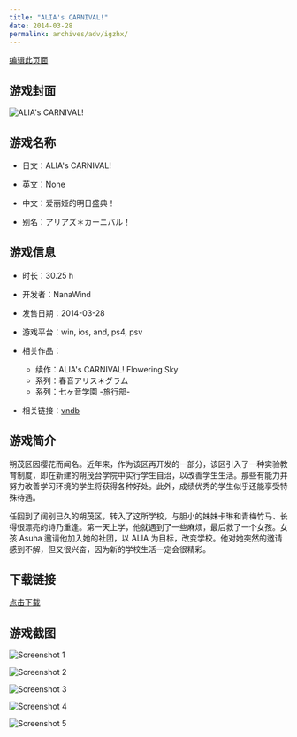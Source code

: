 ```yaml
---
title: "ALIA's CARNIVAL!"
date: 2014-03-28
permalink: archives/adv/igzhx/
---
```

[编辑此页面](https://github.com/ACG-3/ADV3-source/blob/main/source/_posts/ALIA%27s%20CARNIVAL%21.md)

## 游戏封面

![ALIA's CARNIVAL!](https://pan.timero.xyz/d/onedrive/img_lib_001/ALIA's%20CARNIVAL!_cover.avif)


## 游戏名称

- 日文：ALIA's CARNIVAL!
- 英文：None
- 中文：爱丽娅的明日盛典！

- 别名：アリアズ＊カーニバル！


## 游戏信息

- 时长：30.25 h
- 开发者：NanaWind
- 发售日期：2014-03-28
- 游戏平台：win, ios, and, ps4, psv
- 相关作品：
   - 续作：ALIA's CARNIVAL! Flowering Sky
   - 系列：春音アリス＊グラム
   - 系列：七ヶ音学園 -旅行部-

- 相关链接：[vndb](https://vndb.org/v11301)


## 游戏简介

朔茂区因樱花而闻名。近年来，作为该区再开发的一部分，该区引入了一种实验教育制度，即在新建的朔茂台学院中实行学生自治，以改善学生生活。那些有能力并努力改善学习环境的学生将获得各种好处。此外，成绩优秀的学生似乎还能享受特殊待遇。

任回到了阔别已久的朔茂区，转入了这所学校，与胆小的妹妹卡琳和青梅竹马、长得很漂亮的诗乃重逢。第一天上学，他就遇到了一些麻烦，最后救了一个女孩。女孩 Asuha 邀请他加入她的社团，以 ALIA 为目标，改变学校。他对她突然的邀请感到不解，但又很兴奋，因为新的学校生活一定会很精彩。




## 下载链接

[点击下载](https://pan.timero.xyz/onedrive/adv_lib_001/ALIA%27s%20CARNIVAL%21)


## 游戏截图


![Screenshot 1](https://pan.timero.xyz/d/onedrive/img_lib_001/ALIA's%20CARNIVAL!_Screenshot_1.avif)

![Screenshot 2](https://pan.timero.xyz/d/onedrive/img_lib_001/ALIA's%20CARNIVAL!_Screenshot_2.avif)

![Screenshot 3](https://pan.timero.xyz/d/onedrive/img_lib_001/ALIA's%20CARNIVAL!_Screenshot_3.avif)

![Screenshot 4](https://pan.timero.xyz/d/onedrive/img_lib_001/ALIA's%20CARNIVAL!_Screenshot_4.avif)

![Screenshot 5](https://pan.timero.xyz/d/onedrive/img_lib_001/ALIA's%20CARNIVAL!_Screenshot_5.avif)


